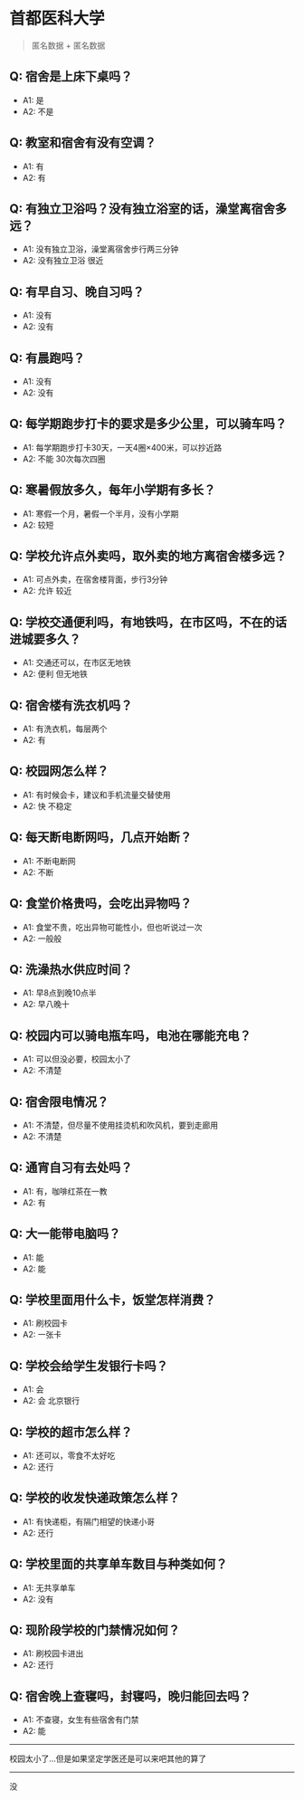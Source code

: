 # 首都医科大学
> 匿名数据 + 匿名数据
## Q: 宿舍是上床下桌吗？
- A1: 是
- A2: 不是
## Q: 教室和宿舍有没有空调？
- A1: 有
- A2: 有
## Q: 有独立卫浴吗？没有独立浴室的话，澡堂离宿舍多远？
- A1: 没有独立卫浴，澡堂离宿舍步行两三分钟
- A2: 没有独立卫浴 很近
## Q: 有早自习、晚自习吗？
- A1: 没有
- A2: 没有
## Q: 有晨跑吗？
- A1: 没有
- A2: 没有
## Q: 每学期跑步打卡的要求是多少公里，可以骑车吗？
- A1: 每学期跑步打卡30天，一天4圈×400米，可以抄近路
- A2: 不能 30次每次四圈
## Q: 寒暑假放多久，每年小学期有多长？
- A1: 寒假一个月，暑假一个半月，没有小学期
- A2: 较短
## Q: 学校允许点外卖吗，取外卖的地方离宿舍楼多远？
- A1: 可点外卖，在宿舍楼背面，步行3分钟
- A2: 允许 较近
## Q: 学校交通便利吗，有地铁吗，在市区吗，不在的话进城要多久？
- A1: 交通还可以，在市区无地铁
- A2: 便利 但无地铁
## Q: 宿舍楼有洗衣机吗？
- A1: 有洗衣机，每层两个
- A2: 有
## Q: 校园网怎么样？
- A1: 有时候会卡，建议和手机流量交替使用
- A2: 快 不稳定
## Q: 每天断电断网吗，几点开始断？
- A1: 不断电断网
- A2: 不断
## Q: 食堂价格贵吗，会吃出异物吗？
- A1: 食堂不贵，吃出异物可能性小，但也听说过一次
- A2: 一般般
## Q: 洗澡热水供应时间？
- A1: 早8点到晚10点半
- A2: 早八晚十
## Q: 校园内可以骑电瓶车吗，电池在哪能充电？
- A1: 可以但没必要，校园太小了
- A2: 不清楚
## Q: 宿舍限电情况？
- A1: 不清楚，但尽量不使用挂烫机和吹风机，要到走廊用
- A2: 不清楚
## Q: 通宵自习有去处吗？
- A1: 有，咖啡红茶在一教
- A2: 有
## Q: 大一能带电脑吗？
- A1: 能
- A2: 能
## Q: 学校里面用什么卡，饭堂怎样消费？
- A1: 刷校园卡
- A2: 一张卡
## Q: 学校会给学生发银行卡吗？
- A1: 会
- A2: 会 北京银行
## Q: 学校的超市怎么样？
- A1: 还可以，零食不太好吃
- A2: 还行
## Q: 学校的收发快递政策怎么样？
- A1: 有快递柜，有隔门相望的快递小哥
- A2: 还行
## Q: 学校里面的共享单车数目与种类如何？
- A1: 无共享单车
- A2: 没有
## Q: 现阶段学校的门禁情况如何？
- A1: 刷校园卡进出
- A2: 还行
## Q: 宿舍晚上查寝吗，封寝吗，晚归能回去吗？
- A1: 不查寝，女生有些宿舍有门禁
- A2: 能
***
校园太小了…但是如果坚定学医还是可以来吧其他的算了
***
没
